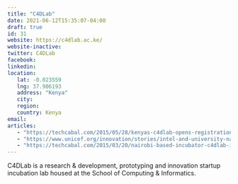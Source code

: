 ```yaml
---
title: "C4DLab"
date: 2021-06-12T15:35:07-04:00
draft: true
id: 31
website: https://c4dlab.ac.ke/
website-inactive: 
twitter: C4DLab
facebook: 
linkedin: 
location: 
   lat: -0.023559
   lng: 37.906193
   address: "Kenya"
   city: 
   region: 
   country: Kenya
email: 
articles:
   - "https://techcabal.com/2015/05/28/kenyas-c4dlab-opens-registration-for-its-innovation-week/"
   - "https://www.unicef.org/innovation/stories/intel-and-university-nairobi-launch-tech-incubator"
   - "https://techcabal.com/2015/03/20/nairobi-based-incubator-c4dlab-innovation-lab-will-now-operate-as-an-incubator-accelerator/"
---
```

C4DLab is a research & development, prototyping and innovation startup incubation lab housed at the School of Computing & Informatics.  
